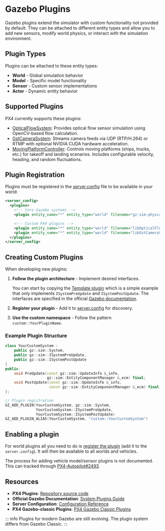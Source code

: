 # Gazebo Plugins

Gazebo plugins extend the simulator with custom functionality not provided by default. They can be attached to different entity types and allow you to add new sensors, modify world physics, or interact with the simulation environment.

## Plugin Types

Plugins can be attached to these entity types:

- **World** - Global simulation behavior
- **Model** - Specific model functionality
- **Sensor** - Custom sensor implementations
- **Actor** - Dynamic entity behavior

## Supported Plugins

PX4 currently supports these plugins:

- [OpticalFlowSystem](https://github.com/PX4/PX4-Autopilot/tree/main/src/modules/simulation/gz_plugins/optical_flow): Provides optical flow sensor simulation using OpenCV-based flow calculation.
- [GstCameraSystem](https://github.com/PX4/PX4-Autopilot/tree/main/src/modules/simulation/gz_plugins/gstreamer): Streams camera feeds via UDP (RTP/H.264) or RTMP with optional NVIDIA CUDA hardware acceleration.
- [MovingPlatformController](https://github.com/PX4/PX4-Autopilot/tree/main/src/modules/simulation/gz_plugins/moving_platform_controller): Controls moving platforms (ships, trucks, etc.) for takeoff and landing scenarios.
  Includes configurable velocity, heading, and random fluctuations.

## Plugin Registration

Plugins must be registered in the [server.config](https://github.com/PX4/PX4-Autopilot/blob/main/src/modules/simulation/gz_bridge/server.config) file to be available in your world:

```xml
<server_config>
  <plugins>
    <!-- Core Gazebo systems -->
    <plugin entity_name="*" entity_type="world" filename="gz-sim-physics-system" name="gz::sim::systems::Physics"/>

    <!-- Custom PX4 plugins -->
    <plugin entity_name="*" entity_type="world" filename="libOpticalFlowSystem.so" name="custom::OpticalFlowSystem"/>
    <plugin entity_name="*" entity_type="world" filename="libGstCameraSystem.so" name="custom::GstCameraSystem"/>
  </plugins>
</server_config>
```

## Creating Custom Plugins

When developing new plugins:

1. **Follow the plugin architecture** - Implement desired interfaces.

   You can start by copying the [Template plugin](https://github.com/PX4/PX4-Autopilot/tree/main/src/modules/simulation/gz_plugins/template_plugin) which is a simple example that only implements `ISystemPreUpdate` and `ISystemPostUpdate`.
   The interfaces are specified in the official [Gazebo documentation](https://gazebosim.org/api/sim/9/createsystemplugins.html).

2. **Register your plugin** - Add it to [server.config](https://github.com/PX4/PX4-Autopilot/blob/main/src/modules/simulation/gz_bridge/server.config) for discovery.
3. **Use the custom namespace** - Follow the pattern `custom::YourPluginName`.

### Example Plugin Structure

```cpp
class YourCustomSystem :
    public gz::sim::System,
    public gz::sim::ISystemPreUpdate,
    public gz::sim::ISystemPostUpdate
{
public:
    void PreUpdate(const gz::sim::UpdateInfo &_info,
                   gz::sim::EntityComponentManager &_ecm) final;
    void PostUpdate(const gz::sim::UpdateInfo &_info,
                    const gz::sim::EntityComponentManager &_ecm) final;
};

// Plugin registration
GZ_ADD_PLUGIN(YourCustomSystem, gz::sim::System,
              YourCustomSystem::ISystemPreUpdate,
              YourCustomSystem::ISystemPostUpdate)
GZ_ADD_PLUGIN_ALIAS(YourCustomSystem, "custom::YourCustomSystem")
```

## Enabling a plugin

For world plugins all you need to do is [register the plugin](#plugin-registration) (add it to the `server.config`).
It will then be available to all worlds and vehicles.

The process for adding vehicle model/sensor plugins is not documented.
This can tracked through [PX4-Autopilot#2493](https://github.com/PX4/PX4-Autopilot/issues/24939).

## Resources

- **PX4 Plugins**: [Repository source code](https://github.com/PX4/PX4-Autopilot/tree/main/src/modules/simulation/gz_plugins)
- **Official Gazebo Documentation**: [System Plugins Guide](https://gazebosim.org/api/sim/9/createsystemplugins.html)
- **Server Configuration**: [Configuration Reference](https://gazebosim.org/api/sim/9/server_config.html)
- **PX4 Gazebo-classic Plugins**: [PX4 Gazebo Classic Plugins](https://github.com/PX4/PX4-SITL_gazebo-classic/tree/main/src)

::: info
Plugins for modern Gazebo are still evolving. The plugin system differs from Gazebo Classic.
:::
